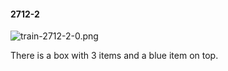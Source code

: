 #### 2712-2
![train-2712-2-0.png](https://github.com/lil-lab/nlvr/raw/master/nlvr/train/images/25/train-2712-2-0.png "train-2712-2-0.png")

There is a box with 3 items and a blue item on top.